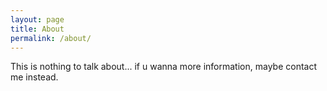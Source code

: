 ```yaml
---
layout: page
title: About
permalink: /about/
---
```


This is nothing to talk about... if u wanna more information, maybe contact me instead.
